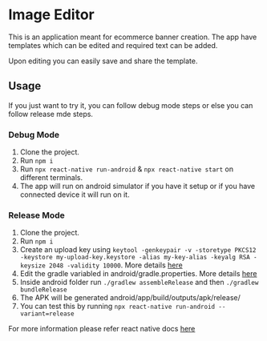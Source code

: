 # Image Editor

This is an application meant for ecommerce banner creation. The app have templates which can be edited and required text can be added.

Upon editing you can easily save and share the template.

## Usage

If you just want to try it, you can follow debug mode steps or else you can follow release mde steps.

### Debug Mode

1. Clone the project.
2. Run `npm i`
3. Run `npx react-native run-android` & `npx react-native start` on different terminals.
4. The app will run on android simulator if you have it setup or if you have connected device it will run on it.

### Release Mode

1. Clone the project.
2. Run `npm i`
3. Create an upload key using `keytool -genkeypair -v -storetype PKCS12 -keystore my-upload-key.keystore -alias my-key-alias -keyalg RSA -keysize 2048 -validity 10000`. More details [here](https://reactnative.dev/docs/signed-apk-android#generating-an-upload-key)
4. Edit the gradle variabled in android/gradle.properties. More details [here](https://reactnative.dev/docs/signed-apk-android#setting-up-gradle-variables)
5. Inside android folder run `./gradlew assembleRelease` and then `./gradlew bundleRelease`
6. The APK will be generated android/app/build/outputs/apk/release/
7. You can test this by running `npx react-native run-android --variant=release`

For more information please refer react native docs [here](https://reactnative.dev/docs/signed-apk-android)
